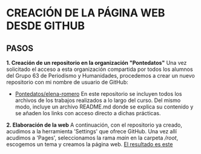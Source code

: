 # CREACIÓN DE LA PÁGINA WEB DESDE GITHUB

## PASOS
**1. Creación de un repositorio en la organización "Pontedatos"**
Una vez solicitado el acceso a esta organización compartida por todos los alumnos del Grupo 63 de Periodismo y Humanidades, procedemos a crear un nuevo repositorio con mi nombre de usuario de GitHub: 
- [Pontedatos/elena-romero](https://github.com/Pontedatos/elena-romero)
En este repositorio se incluyen todos los archivos de los trabajos realizados a lo largo del curso. Del mismo modo, incluye un archivo README.md donde se explica su contenido y se añaden los links con acceso directo a dichas prácticas. 

**2. Elaboración de la web**
A continuación, con el repositorio ya creado, acudimos a la herramienta 'Settings' que ofrece GitHub. Una vez allí acudimos a 'Pages', seleccionamos la rama *main* en la carpeta */root*, escogemos un tema y creamos la página web. 
[El resultado es este](https://pontedatos.github.io/elena-romero/) 
